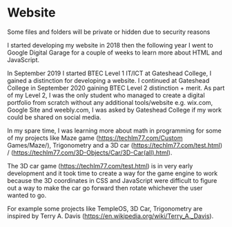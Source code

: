 # Website
Some files and folders will be private or hidden due to security reasons

I started developing my website in 2018 then the following year I went to Google Digital Garage for a couple of weeks 
to learn more about HTML and JavaScript. 

In September 2019 I started BTEC Level 1 IT/ICT at Gateshead College, I gained a distinction for developing a website. 
I continued at Gateshead College in September 2020 gaining BTEC Level 2 distinction + merit. As part of my Level 2, 
I was the only student who managed to create a digital portfolio from scratch without any additional tools/website e.g. wix.com, Google Site and weebly.com, 
I was asked by Gateshead College if my work could be shared on social media. 

In my spare time, I was learning more about math in programming for some of my projects like Maze game (https://techlm77.com/Custom Games/Maze/), Trigonometry and
a 3D car (https://techlm77.com/test.html) / (https://techlm77.com/3D-Objects/Car/3D-Car(all).html). 

The 3D car game (https://techlm77.com/test.html) is in very early development and it took time to create a way for the game engine to work because 
the 3D coordinates in CSS and JavaScript were difficult to figure out a way to make the car go forward then rotate whichever the user wanted to go.

For example some projects like TempleOS, 3D Car, Trigonometry are inspired by Terry A. Davis (https://en.wikipedia.org/wiki/Terry_A._Davis).
